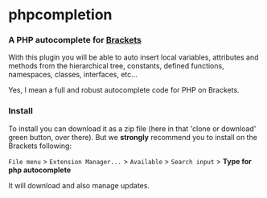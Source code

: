 # phpcompletion

### A PHP autocomplete for [Brackets](https://brackets.io) 

With this plugin you will be able to auto insert local variables, attributes and methods from the hierarchical tree,
constants, defined functions, namespaces, classes, interfaces, etc...

Yes, I mean a full and robust autocomplete code for PHP on Brackets.

### Install

To install you can download it as a zip file (here in that 'clone or download' green button, over there).
But we **strongly** recommend you to install on the Brackets following:

`File menu` > `Extension Manager...` > `Available` > `Search input` > **Type for php autocomplete**

It will download and also manage updates.
